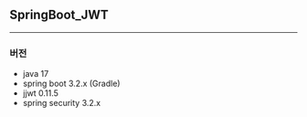 ## SpringBoot_JWT
- - -
### 버전
 - java 17
 - spring boot 3.2.x (Gradle)
 - jjwt 0.11.5
 - spring security 3.2.x
 
